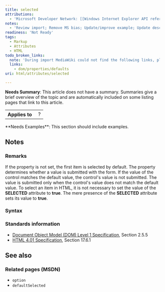 ```yaml
---
title: selected
attributions:
  - 'Microsoft Developer Network: [[Windows Internet Explorer API reference](http://msdn.microsoft.com/en-us/library/ie/hh828809%28v=vs.85%29.aspx) Article]'
notes:
  - 'Review import; Remove MS bias; Update/improve example; Update descriptions; Fix lists & compatibility info'
readiness: 'Not Ready'
tags:
  - Markup
  - Attributes
  - HTML
todo_broken_links:
  note: 'During import MediaWiki could not find the following links, please fix and adjust this list.'
  links:
    - dom/properties/defaults
uri: html/attributes/selected

---
```

**Needs Summary**: This article does not have a summary. Summaries give a brief overview of the topic and are automatically included on some listing pages that link to this article.

<table class="wikitable">
<tr>
<th>
Applies to

</th>
<td>
 ?

</td>
</tr>
</table>
**Needs Examples**: This section should include examples.

## <span>Notes</span>

### <span>Remarks</span>

If the property is not set, the first item is selected by default. The property determines whether a value is submitted with the form. If the value of the control matches the default value, the control's value is not submitted. The value is submitted only when the control's value does not match the default value. To select an item in HTML, it is not necessary to set the value of the **SELECTED** attribute to **true**. The mere presence of the **SELECTED** attribute sets its value to **true**.

### <span>Syntax</span>

### <span>Standards information</span>

-   [Document Object Model (DOM) Level 1 Specification](http://go.microsoft.com/fwlink/p/?linkid=161725), Section 2.5.5
-   [HTML 4.01 Specification](http://go.microsoft.com/fwlink/p/?linkid=25320), Section 17.6.1

## <span>See also</span>

### <span>Related pages (MSDN)</span>

-   `option`
-   `defaultSelected`

